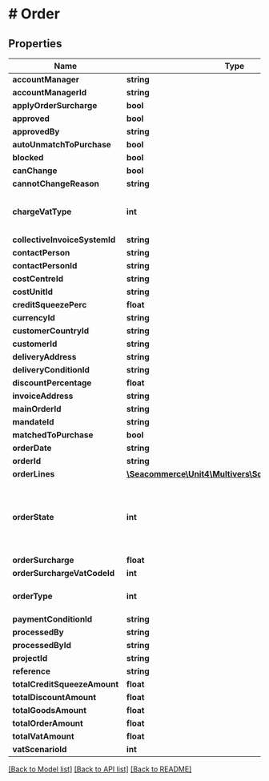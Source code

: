 # # Order

## Properties

Name | Type | Description | Notes
------------ | ------------- | ------------- | -------------
**accountManager** | **string** |  | [optional] 
**accountManagerId** | **string** |  | [optional] 
**applyOrderSurcharge** | **bool** |  | [optional] 
**approved** | **bool** |  | [optional] 
**approvedBy** | **string** |  | [optional] 
**autoUnmatchToPurchase** | **bool** |  | [optional] 
**blocked** | **bool** |  | [optional] 
**canChange** | **bool** |  | [optional] 
**cannotChangeReason** | **string** |  | [optional] 
**chargeVatType** | **int** | 0 &#x3D; Exclusive 1 &#x3D; Inclusive 2 &#x3D; Subcontractor 3 &#x3D; NoVat | [optional] 
**collectiveInvoiceSystemId** | **string** |  | [optional] 
**contactPerson** | **string** |  | [optional] 
**contactPersonId** | **string** |  | [optional] 
**costCentreId** | **string** |  | [optional] 
**costUnitId** | **string** |  | [optional] 
**creditSqueezePerc** | **float** |  | [optional] 
**currencyId** | **string** |  | [optional] 
**customerCountryId** | **string** |  | [optional] 
**customerId** | **string** |  | 
**deliveryAddress** | **string** |  | [optional] 
**deliveryConditionId** | **string** |  | [optional] 
**discountPercentage** | **float** |  | [optional] 
**invoiceAddress** | **string** |  | [optional] 
**mainOrderId** | **string** |  | [optional] 
**mandateId** | **string** |  | [optional] 
**matchedToPurchase** | **bool** |  | [optional] 
**orderDate** | **string** |  | 
**orderId** | **string** |  | [optional] 
**orderLines** | [**\Seacommerce\Unit4\Multivers\Sdk\Model\OrderLine[]**](OrderLine.md) |  | [optional] 
**orderState** | **int** | 0 &#x3D; Unknown 1 &#x3D; Initial 2 &#x3D; Approved 3 &#x3D; ReadyForPacking 4 &#x3D; ReadyForShipment 5 &#x3D; Shipped | [optional] 
**orderSurcharge** | **float** |  | [optional] 
**orderSurchargeVatCodeId** | **int** |  | [optional] 
**orderType** | **int** | 0 &#x3D; InvoiceOrder 1 &#x3D; RegularOrder 2 &#x3D; ServiceOrder | [optional] 
**paymentConditionId** | **string** |  | 
**processedBy** | **string** |  | [optional] 
**processedById** | **string** |  | [optional] 
**projectId** | **string** |  | [optional] 
**reference** | **string** |  | [optional] 
**totalCreditSqueezeAmount** | **float** |  | [optional] 
**totalDiscountAmount** | **float** |  | [optional] 
**totalGoodsAmount** | **float** |  | [optional] 
**totalOrderAmount** | **float** |  | [optional] 
**totalVatAmount** | **float** |  | [optional] 
**vatScenarioId** | **int** |  | [optional] 

[[Back to Model list]](../../README.md#documentation-for-models) [[Back to API list]](../../README.md#documentation-for-api-endpoints) [[Back to README]](../../README.md)


